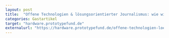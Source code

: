 ```yaml
---
layout: post
title:  "Offene Technologien & lösungsorientierter Journalismus: wie wir ins Machen kommen"
categories: Gastartikel
target: "hardware.prototypefund.de"
externalurl: "https://hardware.prototypefund.de/offene-technologien-loesungsorientierter-journalismus-wie-wir-ins-machen-kommen/"
---
```

